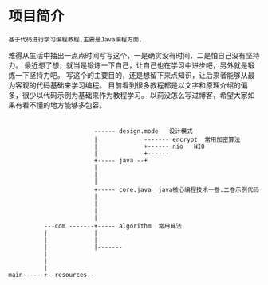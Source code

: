 # 项目简介
    基于代码进行学习编程教程,主要是Java编程方面.
难得从生活中抽出一点点时间写写这个，一是确实没有时间，二是怕自己没有坚持力。
最近想了想，就当是锻炼一下自己，让自己也在学习中进步吧，另外就是锻炼一下坚持力吧。
写这个的主要目的，还是想留下来点知识，让后来者能够从最为客观的代码基础来学习编程。
目前看到很多教程都是以文字和原理介绍的偏多，很少以代码示例为基础来作为教程学习。
以前没怎么写过博客，希望大家如果有看不懂的地方能够多包容。
<br/>
######
                            ------ design.mode   设计模式
                            |             ------- encrypt  常用加密算法
                            |             +------ nio   NIO
                            |             +------
                            +----- java --+
                            |
                            |
                            |
                            +----- core.java  java核心编程技术一卷.二卷示例代码
                            |
                            |
                            |
                            |
              ---com -------+----- algorithm  常用算法
              |             |
              |             |
              |             |-------
              |
              |
              |
    main------+--resources--







